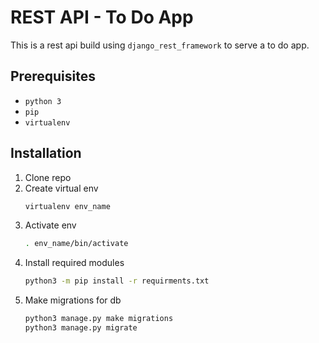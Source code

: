 # REST API - To Do App

This is a rest api build using `django_rest_framework` to serve a to do app.

## Prerequisites

- `python 3`
- `pip`
- `virtualenv`

## Installation

1. Clone repo
2. Create virtual env
   ```sh
   virtualenv env_name
   ```
3. Activate env
   ```sh
   . env_name/bin/activate
   ```
4. Install required modules
   ```sh
   python3 -m pip install -r requirments.txt
   ```
5. Make migrations for db
   ```sh
   python3 manage.py make migrations
   python3 manage.py migrate
   ```
